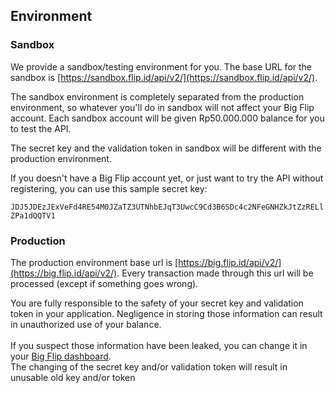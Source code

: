 ## Environment

### Sandbox

We provide a sandbox/testing environment for you. The base URL for the sandbox is [https://sandbox.flip.id/api/v2/](https://sandbox.flip.id/api/v2/).

The sandbox environment is completely separated from the production environment, so whatever you'll do in sandbox will not affect your Big Flip account. Each sandbox account will be given Rp50.000.000 balance for you to test the API.

The secret key and the validation token in sandbox will be different with the production environment.

If you doesn't have a Big Flip account yet, or just want to try the API without registering, you can use this sample secret key:

`JDJ5JDEzJExVeFd4RE54M0JZaTZ3UTNhbEJqT3UwcC9Cd3B6SDc4c2NFeGNHZkJtZzRELlZPa1dQQTV1`

### Production

The production environment base url is [https://big.flip.id/api/v2/](https://big.flip.id/api/v2/). Every transaction made through this url will be processed (except if something goes wrong).

<aside class="warning">You are fully responsible to the safety of your secret key and validation token in your application. Negligence in storing those information can result in unauthorized use of your balance.<br><br>
If you suspect those information have been leaked, you can change it in your <a href="https://big.flip.id/api-info" target="_blank">Big Flip dashboard</a>.
</aside>
<aside class="notice">The changing of the secret key and/or validation token will result in unusable old key and/or token</aside>